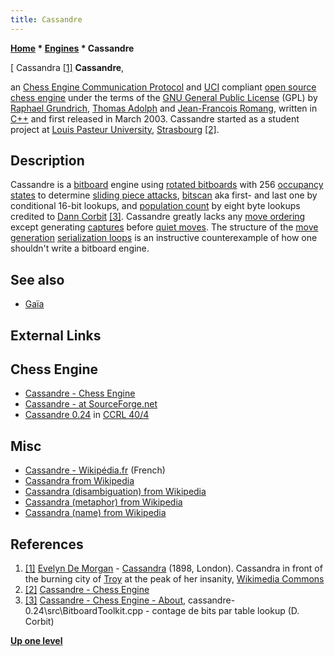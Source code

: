 ```yaml
---
title: Cassandre
---
```

**[Home](Home "Home") * [Engines](Engines "Engines") * Cassandre**

\[ Cassandra <a id="cite-note-1" href="#cite-ref-1">[1]</a>
**Cassandre**,

an [Chess Engine Communication Protocol](Chess_Engine_Communication_Protocol "Chess Engine Communication Protocol") and [UCI](UCI "UCI") compliant [open source chess engine](Category:Open_Source "Category:Open Source") under the terms of the [GNU General Public License](Free_Software_Foundation#GPL "Free Software Foundation") (GPL) by [Raphael Grundrich](index.php?title=Raphael_Grundrich&action=edit&redlink=1 "Raphael Grundrich (page does not exist)"), [Thomas Adolph](index.php?title=Thomas_Adolph&action=edit&redlink=1 "Thomas Adolph (page does not exist)") and [Jean-Francois Romang](Jean-Francois_Romang "Jean-Francois Romang"),
written in [C++](Cpp "Cpp") and first released in March 2003. Cassandre started as a student project at [Louis Pasteur University](https://en.wikipedia.org/wiki/Louis_Pasteur_University), [Strasbourg](https://en.wikipedia.org/wiki/Strasbourg) <a id="cite-note-2" href="#cite-ref-2">[2]</a>.

## Description

Cassandre is a [bitboard](Bitboards "Bitboards") engine using [rotated bitboards](Rotated_Bitboards "Rotated Bitboards") with 256 [occupancy states](Occupancy_of_any_Line "Occupancy of any Line") to determine [sliding piece attacks](Sliding_Piece_Attacks "Sliding Piece Attacks"),
[bitscan](BitScan "BitScan") aka first- and last one by conditional 16-bit lookups, and [population count](Population_Count "Population Count") by eight byte lookups credited to [Dann Corbit](Dann_Corbit "Dann Corbit") <a id="cite-note-3" href="#cite-ref-3">[3]</a>.
Cassandre greatly lacks any [move ordering](Move_Ordering "Move Ordering") except generating [captures](Captures "Captures") before [quiet moves](Quiet_Moves "Quiet Moves").
The structure of the [move generation](Move_Generation "Move Generation") [serialization loops](Bitboard_Serialization "Bitboard Serialization") is an instructive counterexample of how one shouldn't write a bitboard engine.

## See also

- [Gaïa](Gaia "Gaia")

## External Links

## Chess Engine

- [Cassandre - Chess Engine](http://cassandre.sourceforge.net/)
- [Cassandre - at SourceForge.net](http://sourceforge.net/projects/cassandre/files/cassandre/)
- [Cassandre 0.24](http://www.computerchess.org.uk/ccrl/404/cgi/engine_details.cgi?print=Details&eng=Cassandre%200.24) in [CCRL 40/4](CCRL "CCRL")

## Misc

- [Cassandre - Wikipédia.fr](http://fr.wikipedia.org/wiki/Cassandre) (French)
- [Cassandra from Wikipedia](https://en.wikipedia.org/wiki/Cassandra)
- [Cassandra (disambiguation) from Wikipedia](https://en.wikipedia.org/wiki/Cassandra_%28disambiguation%29)
- [Cassandra (metaphor) from Wikipedia](https://en.wikipedia.org/wiki/Cassandra_%28metaphor%29)
- [Cassandra (name) from Wikipedia](<https://en.wikipedia.org/wiki/Cassandra_(name)>)

## References

1. <a id="cite-ref-1" href="#cite-note-1">[1]</a> [Evelyn De Morgan](Category:Evelyn_De_Morgan "Category:Evelyn De Morgan") - [Cassandra](https://en.wikipedia.org/wiki/Cassandra) (1898, London). Cassandra in front of the burning city of [Troy](https://en.wikipedia.org/wiki/Troy) at the peak of her insanity, [Wikimedia Commons](https://en.wikipedia.org/wiki/Wikimedia_Commons)
1. <a id="cite-ref-2" href="#cite-note-2">[2]</a> [Cassandre - Chess Engine](http://cassandre.sourceforge.net/)
1. <a id="cite-ref-3" href="#cite-note-3">[3]</a> [Cassandre - Chess Engine - About](http://cassandre.sourceforge.net/about.html), cassandre-0.24\\src\\BitboardToolkit.cpp - contage de bits par table lookup (D. Corbit)

**[Up one level](Engines "Engines")**

